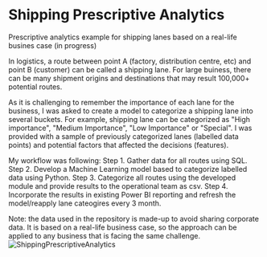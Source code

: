 # Shipping Prescriptive Analytics
Prescriptive analytics example for shipping lanes based on a real-life busines case (in progress)

In logistics, a route between point A (factory, distribution centre, etc) and point B (customer) can be called a shipping lane. 
For large buiness, there can be many shipment origins and destinations that may result 100,000+ potential routes. 

As it is challenging to remember the importance of each lane for the business, I was asked to create a model to categorize a shipping lane into several buckets. 
For example, shipping lane can be categorized as "High importance", "Medium Importance", "Low Importance" or "Special". 
I was provided with a sample of previously categorized lanes (labelled data points) and potential factors that affected the decisions (features). 

My workflow was following:
Step 1. Gather data for all routes using SQL. 
Step 2. Develop a Machine Learning model based to categorize labelled data using Python. 
Step 3. Categorize all routes using the developed module and provide results to the operational team as csv.
Step 4. Incorporate the results in existing Power BI reporting and refresh the model/reapply lane cateogires every 3 month. 

Note: the data used in the repository is made-up to avoid sharing corporate data. It is based on a real-life business case, so the approach can be applied to any business that is facing the same challenge. 
![ShippingPrescriptiveAnalytics](https://github.com/rosspetukhov/rosspetukhov/ShippingPrescriptiveAnalytics/blob/ShippingPrescriptiveAnalytics.jpg)
